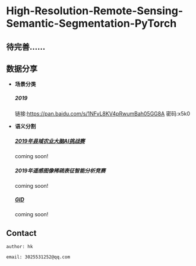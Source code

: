 # High-Resolution-Remote-Sensing-Semantic-Segmentation-PyTorch
## 待完善……



## 数据分享

- **场景分类**
    ##### 2019
    链接:https://pan.baidu.com/s/1NFvL8KV4pRwumBah05GG8A  密码:x5k0

- **语义分割**
    ##### [2019年县域农业大脑AI挑战赛](https://tianchi.aliyun.com/competition/entrance/231717/information)
    coming soon!
    ##### 2019年遥感图像稀疏表征智能分析竞赛
    coming soon!
    ##### [GID](https://arxiv.org/abs/1807.05713)
    coming soon!

## Contact
    
    author: hk
    
    email: 3025531252@qq.com